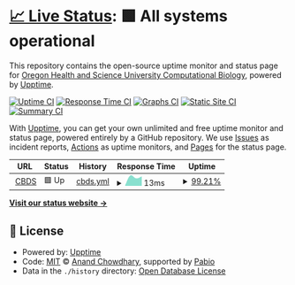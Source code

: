 # [📈 Live Status](https://ohsu-comp-bio.github.io/status-monitor): <!--live status--> **🟩 All systems operational**

This repository contains the open-source uptime monitor and status page for [Oregon Health and Science University Computational Biology](http://www.ohsu.edu/compbio), powered by [Upptime](https://github.com/upptime/upptime).

[![Uptime CI](https://github.com/ohsu-comp-bio/status-monitor/workflows/Uptime%20CI/badge.svg)](https://github.com/ohsu-comp-bio/status-monitor/actions?query=workflow%3A%22Uptime+CI%22)
[![Response Time CI](https://github.com/ohsu-comp-bio/status-monitor/workflows/Response%20Time%20CI/badge.svg)](https://github.com/ohsu-comp-bio/status-monitor/actions?query=workflow%3A%22Response+Time+CI%22)
[![Graphs CI](https://github.com/ohsu-comp-bio/status-monitor/workflows/Graphs%20CI/badge.svg)](https://github.com/ohsu-comp-bio/status-monitor/actions?query=workflow%3A%22Graphs+CI%22)
[![Static Site CI](https://github.com/ohsu-comp-bio/status-monitor/workflows/Static%20Site%20CI/badge.svg)](https://github.com/ohsu-comp-bio/status-monitor/actions?query=workflow%3A%22Static+Site+CI%22)
[![Summary CI](https://github.com/ohsu-comp-bio/status-monitor/workflows/Summary%20CI/badge.svg)](https://github.com/ohsu-comp-bio/status-monitor/actions?query=workflow%3A%22Summary+CI%22)

With [Upptime](https://upptime.js.org), you can get your own unlimited and free uptime monitor and status page, powered entirely by a GitHub repository. We use [Issues](https://github.com/ohsu-comp-bio/status-monitor/issues) as incident reports, [Actions](https://github.com/ohsu-comp-bio/status-monitor/actions) as uptime monitors, and [Pages](https://ohsu-comp-bio.github.io/status-monitor) for the status page.

<!--start: status pages-->
<!-- This summary is generated by Upptime (https://github.com/upptime/upptime) -->
<!-- Do not edit this manually, your changes will be overwritten -->
<!-- prettier-ignore -->
| URL | Status | History | Response Time | Uptime |
| --- | ------ | ------- | ------------- | ------ |
| <img alt="" src="https://icons.duckduckgo.com/ip3/idp.cbds.ohsu.edu.ico" height="13"> [CBDS](https://idp.cbds.ohsu.edu) | 🟩 Up | [cbds.yml](https://github.com/ohsu-comp-bio/glasswing-status/commits/HEAD/history/cbds.yml) | <details><summary><img alt="Response time graph" src="./graphs/cbds/response-time-week.png" height="20"> 13ms</summary><br><a href="https://ohsu-comp-bio.github.io/glasswing-status/history/cbds"><img alt="Response time 13" src="https://img.shields.io/endpoint?url=https%3A%2F%2Fraw.githubusercontent.com%2Fohsu-comp-bio%2Fglasswing-status%2FHEAD%2Fapi%2Fcbds%2Fresponse-time.json"></a><br><a href="https://ohsu-comp-bio.github.io/glasswing-status/history/cbds"><img alt="24-hour response time 12" src="https://img.shields.io/endpoint?url=https%3A%2F%2Fraw.githubusercontent.com%2Fohsu-comp-bio%2Fglasswing-status%2FHEAD%2Fapi%2Fcbds%2Fresponse-time-day.json"></a><br><a href="https://ohsu-comp-bio.github.io/glasswing-status/history/cbds"><img alt="7-day response time 13" src="https://img.shields.io/endpoint?url=https%3A%2F%2Fraw.githubusercontent.com%2Fohsu-comp-bio%2Fglasswing-status%2FHEAD%2Fapi%2Fcbds%2Fresponse-time-week.json"></a><br><a href="https://ohsu-comp-bio.github.io/glasswing-status/history/cbds"><img alt="30-day response time 13" src="https://img.shields.io/endpoint?url=https%3A%2F%2Fraw.githubusercontent.com%2Fohsu-comp-bio%2Fglasswing-status%2FHEAD%2Fapi%2Fcbds%2Fresponse-time-month.json"></a><br><a href="https://ohsu-comp-bio.github.io/glasswing-status/history/cbds"><img alt="1-year response time 13" src="https://img.shields.io/endpoint?url=https%3A%2F%2Fraw.githubusercontent.com%2Fohsu-comp-bio%2Fglasswing-status%2FHEAD%2Fapi%2Fcbds%2Fresponse-time-year.json"></a></details> | <details><summary><a href="https://ohsu-comp-bio.github.io/glasswing-status/history/cbds">99.21%</a></summary><a href="https://ohsu-comp-bio.github.io/glasswing-status/history/cbds"><img alt="All-time uptime 99.90%" src="https://img.shields.io/endpoint?url=https%3A%2F%2Fraw.githubusercontent.com%2Fohsu-comp-bio%2Fglasswing-status%2FHEAD%2Fapi%2Fcbds%2Fuptime.json"></a><br><a href="https://ohsu-comp-bio.github.io/glasswing-status/history/cbds"><img alt="24-hour uptime 100.00%" src="https://img.shields.io/endpoint?url=https%3A%2F%2Fraw.githubusercontent.com%2Fohsu-comp-bio%2Fglasswing-status%2FHEAD%2Fapi%2Fcbds%2Fuptime-day.json"></a><br><a href="https://ohsu-comp-bio.github.io/glasswing-status/history/cbds"><img alt="7-day uptime 99.21%" src="https://img.shields.io/endpoint?url=https%3A%2F%2Fraw.githubusercontent.com%2Fohsu-comp-bio%2Fglasswing-status%2FHEAD%2Fapi%2Fcbds%2Fuptime-week.json"></a><br><a href="https://ohsu-comp-bio.github.io/glasswing-status/history/cbds"><img alt="30-day uptime 99.82%" src="https://img.shields.io/endpoint?url=https%3A%2F%2Fraw.githubusercontent.com%2Fohsu-comp-bio%2Fglasswing-status%2FHEAD%2Fapi%2Fcbds%2Fuptime-month.json"></a><br><a href="https://ohsu-comp-bio.github.io/glasswing-status/history/cbds"><img alt="1-year uptime 99.90%" src="https://img.shields.io/endpoint?url=https%3A%2F%2Fraw.githubusercontent.com%2Fohsu-comp-bio%2Fglasswing-status%2FHEAD%2Fapi%2Fcbds%2Fuptime-year.json"></a></details>

<!--end: status pages-->

[**Visit our status website →**](https://ohsu-comp-bio.github.io/status-monitor)

## 📄 License

- Powered by: [Upptime](https://github.com/upptime/upptime)
- Code: [MIT](./LICENSE) © [Anand Chowdhary](https://anandchowdhary.com), supported by [Pabio](https://pabio.com)
- Data in the `./history` directory: [Open Database License](https://opendatacommons.org/licenses/odbl/1-0/)
